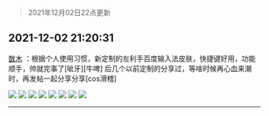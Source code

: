> 2021年12月02日22点更新
<link rel="stylesheet" href="https://cdn.jsdelivr.net/gh/taotie6/sampleJSON@main/css/photo_show.css">
<meta name="referrer" content="no-referrer" />


 ## 2021-12-02 21:20:31 

 [㪚木](https://www.coolapk.com/feed/31863651?shareKey=ZGYzMDE3NzhhNmQxNjFhOGQwZWU~) ：根据个人使用习惯，新定制的左利手百度输入法皮肤，快捷键好用，功能顺手，帅就完事了[呲牙][牛啤]
后几个以前定制的分享过，等啥时候再心血来潮时，再发帖一起分享分享[cos滑稽] 

<div class="album">
<img class="img-item" src="http://image.coolapk.com/feed/2021/1202/21/1081091_0399a686_1179_9119_149@324x702.gif" />
<img class="img-item" src="http://image.coolapk.com/feed/2021/1202/21/1081091_723d25c7_1179_9125_587@1080x2340.jpeg" />
<img class="img-item" src="http://image.coolapk.com/feed/2021/1202/21/1081091_2d10b3b0_1179_9137_381@1080x2340.jpeg" />
<img class="img-item" src="http://image.coolapk.com/feed/2021/1202/21/1081091_eceb2f9a_1179_9143_57@1080x2340.jpeg" />
<img class="img-item" src="http://image.coolapk.com/feed/2021/1202/21/1081091_da917704_1179_915_638@1080x2340.jpeg" />
<img class="img-item" src="http://image.coolapk.com/feed/2021/1202/21/1081091_85676b4d_1179_916_537@1080x2340.jpeg" />
<img class="img-item" src="http://image.coolapk.com/feed/2021/1202/21/1081091_8c5e0096_1179_9164_415@1080x2340.jpeg" />
<img class="img-item" src="http://image.coolapk.com/feed/2021/1202/21/1081091_3e694c69_1179_9166_374@1080x2340.jpeg" />
</div>

 ------- 

